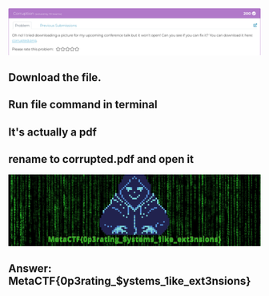![c1](https://github.com/MDaleyJr/Files/blob/main/Corruption.png)

## Download the file.
## Run file command in terminal
## It's actually a pdf
## rename to corrupted.pdf  and open it

![c2](https://github.com/MDaleyJr/Files/blob/main/Corruption2.png)

## Answer: MetaCTF{0p3rating_$ystems_1ike_ext3nsions}
